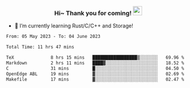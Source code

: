 <h3 align="center">
    Hi~ Thank you for coming!
    <img src="https://media.giphy.com/media/hvRJCLFzcasrR4ia7z/giphy.gif" width="25px">
</h3>

<!--
**pineapple-man/pineapple-man** is a ✨ _special_ ✨ repository because its `README.md` (this file) appears on your GitHub profile.

Here are some ideas to get you started:
- 🔭 I’m currently working on ...
- 🤔 I’m looking for help with ...
- 💬 Ask me about ...
- 📫 How to reach me: ...
- 😄 Pronouns: ...
- ⚡ Fun fact: 
- 👯 I’m looking to collaborate on kubernetes
-->
- 🌱 I’m currently learning Rust/C/C++ and Storage!

<!--START_SECTION:waka-->

```txt
From: 05 May 2023 - To: 04 June 2023

Total Time: 11 hrs 47 mins

TeX              8 hrs 15 mins   █████████████████▒░░░░░░░   69.96 %
Markdown         2 hrs 11 mins   ████▓░░░░░░░░░░░░░░░░░░░░   18.52 %
C                31 mins         █░░░░░░░░░░░░░░░░░░░░░░░░   04.50 %
OpenEdge ABL     19 mins         ▓░░░░░░░░░░░░░░░░░░░░░░░░   02.69 %
Makefile         17 mins         ▓░░░░░░░░░░░░░░░░░░░░░░░░   02.47 %
```

<!--END_SECTION:waka-->
